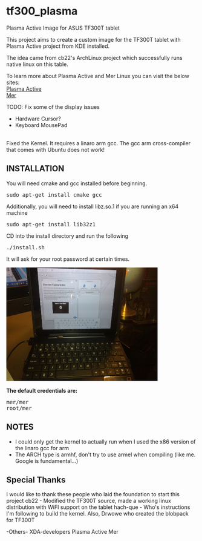tf300_plasma
============

Plasma Active Image for ASUS TF300T tablet

This project aims to create a custom image for the TF300T tablet with Plasma Active project from KDE installed.

The idea came from cb22's ArchLinux project which successfully runs native linux on this table.

To learn more about Plasma Active and Mer Linux you can visit the below sites:<br />
<a href="plasma-active.org">Plasma Active</a><br/>
<a href="merproject.org">Mer</a><br/>


TODO:
Fix some of the display issues<br/>
<ul><li>Hardware Cursor?</li><li>Keyboard MousePad</li>
</ul><br/>
Fixed the Kernel. It requires a linaro arm gcc. The gcc arm cross-compiler that comes with Ubuntu does not work!

<h2> INSTALLATION </h2>
<p>
You will need cmake and gcc installed before beginning.
<P>
<pre>sudo apt-get install cmake gcc </pre>
<p>
Additionally, you will need to install libz.so.1 if you are running an x64 machine
<p>
<pre>sudo apt-get install lib32z1</pre>

CD into the install directory and run the following<br/>

<pre>./install.sh</pre>

It will ask for your root password at certain times.
<p>
<img width="400" height="300" src="screenshot/03212013.jpg">
<p>
<strong> The default credentials are: </strong>
<pre>
mer/mer
root/mer
</pre>

<h2> NOTES </h2>
<ul>
<li>I could only get the kernel to actually run when I used the x86 version of the linaro                    gcc for arm</li>
<li>The ARCH type is armhf, don't try to use armel when compiling (like me. Google is fundamental...)</li>
</ul>
<h2> Special Thanks </h2>
<p>
I would like to thank these people who laid the foundation to start this project
cb22 - Modified the TF300T source, made a working linux distribution with WiFI support on the tablet
hach-que - Who's instructions I'm following to build the kernel. Also, Drwowe who created the blobpack for TF300T

-Others-
XDA-developers
Plasma Active
Mer
